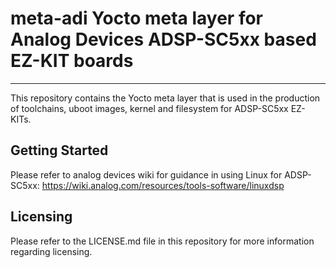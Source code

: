 # meta-adi Yocto meta layer for Analog Devices ADSP-SC5xx based EZ-KIT boards
---------------
This repository contains the Yocto meta layer that is used in the production of toolchains, uboot images, kernel and filesystem for ADSP-SC5xx EZ-KITs.

## Getting Started
Please refer to analog devices wiki for guidance in using Linux for ADSP-SC5xx: https://wiki.analog.com/resources/tools-software/linuxdsp

## Licensing
Please refer to the LICENSE.md file in this repository for more information regarding licensing.